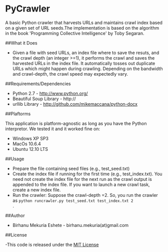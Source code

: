 PyCrawler
==========

A basic Python crawler that harvests URLs and maintains crawl index based on a given set of URL seeds.The implementation is based on the algorithm in the book 'Programming Collective Intelligence' by Toby Segaran.

##What it Does

- Given a file with seed URLs, an index file where to save the resuts, and the crawl depth (an integer >=1), it performs the crawl
  and saves the harvested URLs in the index file. It automatically tosses out duplicate URLs which might happen during crawling. Depending on the bandwidth and crawl-depth, the crawl speed may expectedly vary.

##Requirements/Dependencies

- Python 2.7 - http://www.python.org/
- Beautiful Soup Library - http://
- urllib Library - http://github.com/mikemaccana/python-docx

##Plaftorms

This application is platform-agnostic as long as you have the Python interpretor.
We tested it and it worked fine on:
- Windows XP SP3
- MacOs 10.6.4 
- Ubuntu 12.10 LTS 

##Usage

- Prepare the file containing seed files (e.g., test_seed.txt)
- Create the index file if running for the first time (e.g., test_index.txt). You need not create the index file for the next run as the crawl output is appended to the index file. If you want to launch a new crawl task, create a new index file.
- Run the crawler: Suppose the crawl-depth =2. So, you run the crawler as <code>python runcrawler.py test_seed.txt test_index.txt 2 </code>.


##Author

- Birhanu Mekuria Eshete - birhanu.mekuria(at)gmail.com

##License 

-This code is released under the [MIT License](http://opensource.org/licenses/MIT)

